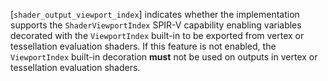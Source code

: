 [`shader_output_viewport_index`]
indicates whether the implementation supports the
`ShaderViewportIndex` SPIR-V capability enabling variables decorated
with the `ViewportIndex` built-in to be exported from vertex or
tessellation evaluation shaders.
If this feature is not enabled, the `ViewportIndex` built-in
decoration  **must**  not be used on outputs in vertex or tessellation
evaluation shaders.